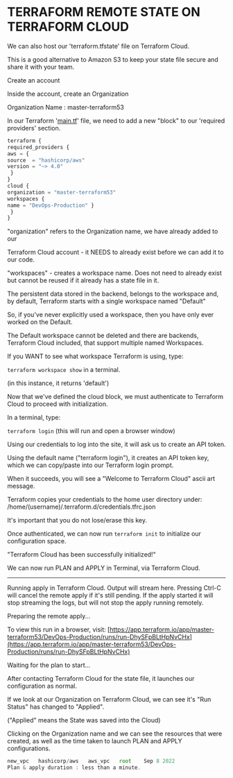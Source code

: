 # TERRAFORM REMOTE STATE ON TERRAFORM CLOUD

We can also host our 'terraform.tfstate' file on Terraform Cloud.

This is a good alternative to Amazon S3 to keep your state file secure and share it with your team.

Create an account

Inside the account, create an Organization

Organization Name : master-terraform53

In our Terraform '[main.tf](http://main.tf/)' file, we need to add a new "block" to our 'required providers' section.

```jsx
terraform {
required_providers {
aws = {
source  = "hashicorp/aws"
version = "~> 4.0"
 }
}
cloud {
organization = "master-terraform53"
workspaces {
name = "DevOps-Production" }
 }
}
```

"organization" refers to the Organization name, we have already added to our 

Terraform Cloud account - it NEEDS to already exist before we can add it to our code.

"workspaces" - creates a workspace name. Does not need to already exist but cannot be reused if it already has a state file in it.

The persistent data stored in the backend, belongs to the workspace and, by default, Terraform starts with a single workspace named "Default"

So, if you've never explicitly used a workspace, then you have only ever worked on the Default.

The Default workspace cannot be deleted and there are backends, Terraform Cloud included, that support multiple named Workspaces.

If you WANT to see what workspace Terraform is using, type:

`terraform workspace show` in a terminal.

(in this instance, it returns 'default')

Now that we've defined the cloud block, we must authenticate to Terraform Cloud to proceed with initialization.

In a terminal, type:

`terraform login` (this will run and open a browser window)

Using our credentials to log into the site, it will ask us to create an API token.

Using the default name ("terraform login"), it creates an API token key, which we can copy/paste into our Terraform login prompt.

When it succeeds, you will see a "Welcome to Terraform Cloud" ascii art message.

Terraform copies your credentials to the home user directory under:
/home/(username)/.terraform.d/credentials.tfrc.json

It's important that you do not lose/erase this key.

Once authenticated, we can now run `terraform init` to initialize our configuration space.

"Terraform Cloud has been successfully initialized!"

We can now run PLAN and APPLY in Terminal, via Terraform Cloud.

---

Running apply in Terraform Cloud. Output will stream here. Pressing Ctrl-C will cancel the remote apply if it's still pending. If the apply started it will stop streaming the logs, but will not stop the apply running remotely.

Preparing the remote apply...

To view this run in a browser, visit:
[https://app.terraform.io/app/master-terraform53/DevOps-Production/runs/run-DhySFpBLtHpNvCHx](https://app.terraform.io/app/master-terraform53/DevOps-Production/runs/run-DhySFpBLtHpNvCHx)

Waiting for the plan to start...

After contacting Terraform Cloud for the state file, it launches our configuration as normal.

If we look at our Organization on Terraform Cloud, we can see it's "Run Status" has changed to "Applied".

("Applied" means the State was saved into the Cloud)

Clicking on the Organization name and we can see the resources that were created, as well as the time taken to launch PLAN and APPLY configurations.

```jsx
new_vpc   hashicorp/aws   aws_vpc   root    Sep 8 2022
Plan & apply duration : less than a minute.
```